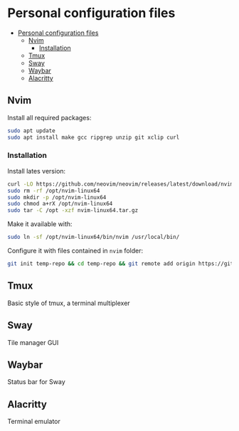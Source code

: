 # Personal configuration files

- [Personal configuration files](#personal-configuration-files)
  - [Nvim](#nvim)
    - [Installation](#installation)
  - [Tmux](#tmux)
  - [Sway](#sway)
  - [Waybar](#waybar)
  - [Alacritty](#alacritty)

## Nvim
Install all required packages:

```bash
sudo apt update
sudo apt install make gcc ripgrep unzip git xclip curl
```

### Installation
Install lates version:

```bash
curl -LO https://github.com/neovim/neovim/releases/latest/download/nvim-linux64.tar.gz
sudo rm -rf /opt/nvim-linux64
sudo mkdir -p /opt/nvim-linux64
sudo chmod a+rX /opt/nvim-linux64
sudo tar -C /opt -xzf nvim-linux64.tar.gz
```

Make it available with:

```bash
sudo ln -sf /opt/nvim-linux64/bin/nvim /usr/local/bin/
```

Configure it with files contained in `nvim` folder:
```bash
git init temp-repo && cd temp-repo && git remote add origin https://github.com/simone-lungarella/dotfiles && git config core.sparseCheckout true && echo "nvim" >> .git/info/sparse-checkout && git pull origin master && rsync -av nvim/ ~/.config/nvim/ && cd .. && rm -rf temp-repo
```

## Tmux
Basic style of tmux, a terminal multiplexer

## Sway
Tile manager GUI

## Waybar
Status bar for Sway

## Alacritty
Terminal emulator
